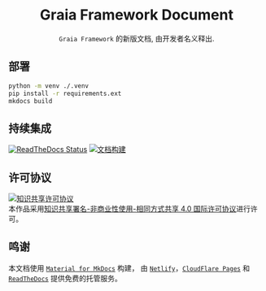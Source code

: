 <div align="center">
<h1>Graia Framework Document</h1>

`Graia Framework` 的新版文档, 由开发者名义释出.
</div>

## 部署

```bash
python -m venv ./.venv
pip install -r requirements.ext
mkdocs build
```

## 持续集成
[![ReadTheDocs Status](https://readthedocs.org/projects/graia/badge/?version=latest)](https://readthedocs.org/projects/graia/)
[![文档构建](https://github.com/GraiaProject/Document/actions/workflows/deploy-docs.yml/badge.svg)](https://github.com/GraiaProject/Document/actions/workflows/deploy-docs.yml)

## 许可协议

<a rel="license" href="http://creativecommons.org/licenses/by-nc-sa/4.0/"><img alt="知识共享许可协议" style="border-width:0" src="https://i.creativecommons.org/l/by-nc-sa/4.0/88x31.png" /></a><br />本作品采用<a rel="license" href="http://creativecommons.org/licenses/by-nc-sa/4.0/">知识共享署名-非商业性使用-相同方式共享 4.0 国际许可协议</a>进行许可。

## 鸣谢

本文档使用 [`Material for MkDocs`](https://squidfunk.github.io/mkdocs-material/) 构建，
由 [`Netlify`](https://www.netlify.com/)，[`CloudFlare Pages`](https://www.cloudflare.com/) 和 [`ReadTheDocs`](http://readthedocs.org/) 提供免费的托管服务。